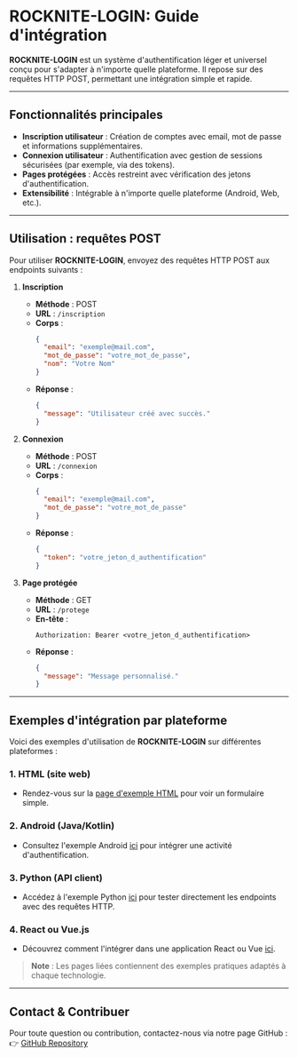 # ROCKNITE-LOGIN: Guide d'intégration

**ROCKNITE-LOGIN** est un système d'authentification léger et universel conçu pour s'adapter à n'importe quelle plateforme. Il repose sur des requêtes HTTP POST, permettant une intégration simple et rapide.

---

## Fonctionnalités principales

- **Inscription utilisateur** : Création de comptes avec email, mot de passe et informations supplémentaires.
- **Connexion utilisateur** : Authentification avec gestion de sessions sécurisées (par exemple, via des tokens).
- **Pages protégées** : Accès restreint avec vérification des jetons d'authentification.
- **Extensibilité** : Intégrable à n'importe quelle plateforme (Android, Web, etc.).

---

## Utilisation : requêtes POST

Pour utiliser **ROCKNITE-LOGIN**, envoyez des requêtes HTTP POST aux endpoints suivants :

1. **Inscription**
   - **Méthode** : POST  
   - **URL** : `/inscription`  
   - **Corps** : 
     ```json
     {
       "email": "exemple@mail.com",
       "mot_de_passe": "votre_mot_de_passe",
       "nom": "Votre Nom"
     }
     ```
   - **Réponse** : 
     ```json
     {
       "message": "Utilisateur créé avec succès."
     }
     ```

2. **Connexion**
   - **Méthode** : POST  
   - **URL** : `/connexion`  
   - **Corps** :
     ```json
     {
       "email": "exemple@mail.com",
       "mot_de_passe": "votre_mot_de_passe"
     }
     ```
   - **Réponse** :
     ```json
     {
       "token": "votre_jeton_d_authentification"
     }
     ```

3. **Page protégée**
   - **Méthode** : GET  
   - **URL** : `/protege`  
   - **En-tête** :  
     ```
     Authorization: Bearer <votre_jeton_d_authentification>
     ```
   - **Réponse** :
     ```json
     {
       "message": "Message personnalisé."
     }
     ```

---

## Exemples d'intégration par plateforme

Voici des exemples d'utilisation de **ROCKNITE-LOGIN** sur différentes plateformes :

### 1. **HTML (site web)**  
   - Rendez-vous sur la [page d'exemple HTML](docs/html-example.md) pour voir un formulaire simple.

### 2. **Android (Java/Kotlin)**  
   - Consultez l'exemple Android [ici](docs/android-example.md) pour intégrer une activité d'authentification.

### 3. **Python (API client)**  
   - Accédez à l'exemple Python [ici](docs/python-example.md) pour tester directement les endpoints avec des requêtes HTTP.

### 4. **React ou Vue.js**  
   - Découvrez comment l'intégrer dans une application React ou Vue [ici](docs/react-example.md).

> **Note** : Les pages liées contiennent des exemples pratiques adaptés à chaque technologie.

---

## Contact & Contribuer

Pour toute question ou contribution, contactez-nous via notre page GitHub :  
👉 [GitHub Repository](https://github.com/<votre-utilisateur>/rocknite-login)
